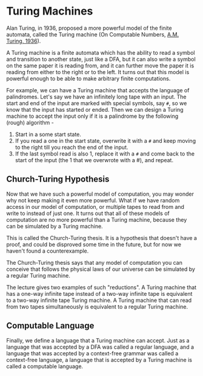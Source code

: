 # Turing Machines
Alan Turing, in 1936, proposed a more powerful model of the finite automata, called the Turing machine
(On Computable Numbers, [A.M. Turing, 1936](https://www.cs.virginia.edu/~robins/Turing_Paper_1936.pdf)).

A Turing machine is a finite automata which has the ability to read a symbol and transition to another
state, just like a DFA, but it can also write a symbol on the same paper it is reading from, and it
can further move the paper it is reading from either to the right or to the left. It turns out that
this model is powerful enough to be able to make arbitrary finite computations.

For example, we can have a Turing machine that accepts the language of palindromes. Let's say we have
an infinitely long tape with an input. The start and end of the input are marked with special symbols, say `#`,
so we know that the input has started or ended. Then we can design a Turing machine to accept the input only
if it is a palindrome by the following (rough) algorithm -

1. Start in a some start state.
2. If you read a one in the start state, overwrite it with a `#` and keep moving to the right till you
    reach the end of the input.
3. If the last symbol read is also 1, replace it with a `#` and come back to the start of the input (the 1 that we overwrote with a #), and repeat.

## Church-Turing Hypothesis
Now that we have such a powerful model of computation, you may wonder why not keep making it even more
powerful. What if we have random access in our model of computation, or multiple tapes to read from
and write to instead of just one. It turns out that all of these models of computation are no more
powerful than a Turing machine, because they can be simulated by a Turing machine.

This is called the Church-Turing thesis. It is a hypothesis that doesn't have a proof, and could be
disproved some time in the future, but for now we haven't found a counterexample.

The Church-Turing thesis says that any model of computation you can conceive that follows the physical
laws of our universe can be simulated by a regular Turing machine.

The lecture gives two examples of such "reductions". A Turing machine that has a one-way infinite tape 
instead of a two-way infinite tape is equivalent to a two-way infinite tape Turing machine. A Turing 
machine that can read from two tapes simultaneously is equivalent to a regular Turing machine.

## Computable Language
Finally, we define a language that a Turing machine can accept. Just as a language that was accepted by
a DFA was called a regular language, and a language that was accepted by a context-free grammar was called
a context-free language, a language that is accepted by a Turing machine is called a computable language.